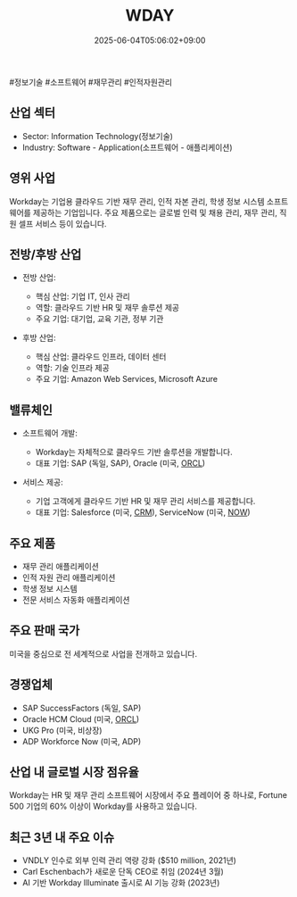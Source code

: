 ﻿---
title: "WDAY"
date: 2025-06-04T05:06:02+09:00
lastmod: 2025-06-04T05:06:02+09:00
type: docs
sidebar:
  open: true
weight: 956
---
<div style="display:none">
  <meta property="article:published_time" content="2025-06-03T20:06:02Z" />
  <meta property="article:modified_time" content="2025-06-03T20:06:02Z" />
</div>
#정보기술 #소프트웨어 #재무관리 #인적자원관리

## 산업 섹터

- Sector: Information Technology(정보기술)
- Industry: Software - Application(소프트웨어 - 애플리케이션)

## 영위 사업

Workday는 기업용 클라우드 기반 재무 관리, 인적 자본 관리, 학생 정보 시스템 소프트웨어를 제공하는 기업입니다. 주요 제품으로는 글로벌 인력 및 채용 관리, 재무 관리, 직원 셀프 서비스 등이 있습니다.

## 전방/후방 산업

- 전방 산업:
    
    - 핵심 산업: 기업 IT, 인사 관리
    - 역할: 클라우드 기반 HR 및 재무 솔루션 제공
    - 주요 기업: 대기업, 교육 기관, 정부 기관
    
- 후방 산업:
    
    - 핵심 산업: 클라우드 인프라, 데이터 센터
    - 역할: 기술 인프라 제공
    - 주요 기업: Amazon Web Services, Microsoft Azure

## 밸류체인

- 소프트웨어 개발:
    
    - Workday는 자체적으로 클라우드 기반 솔루션을 개발합니다.
    - 대표 기업: SAP (독일, SAP), Oracle (미국, [ORCL](/company-analysis/orcl/))
    
- 서비스 제공:
    
    - 기업 고객에게 클라우드 기반 HR 및 재무 관리 서비스를 제공합니다.
    - 대표 기업: Salesforce (미국, [CRM](/company-analysis/crm/)), ServiceNow (미국, [NOW](/company-analysis/now/))

## 주요 제품

- 재무 관리 애플리케이션
- 인적 자원 관리 애플리케이션
- 학생 정보 시스템
- 전문 서비스 자동화 애플리케이션

## 주요 판매 국가

미국을 중심으로 전 세계적으로 사업을 전개하고 있습니다.

## 경쟁업체

- SAP SuccessFactors (독일, SAP)
- Oracle HCM Cloud (미국, [ORCL](/company-analysis/orcl/))
- UKG Pro (미국, 비상장)
- ADP Workforce Now (미국, ADP)

## 산업 내 글로벌 시장 점유율

Workday는 HR 및 재무 관리 소프트웨어 시장에서 주요 플레이어 중 하나로, Fortune 500 기업의 60% 이상이 Workday를 사용하고 있습니다.

## 최근 3년 내 주요 이슈

- VNDLY 인수로 외부 인력 관리 역량 강화 ($510 million, 2021년)
- Carl Eschenbach가 새로운 단독 CEO로 취임 (2024년 3월)
- AI 기반 Workday Illuminate 출시로 AI 기능 강화 (2023년)
